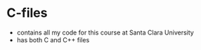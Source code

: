 # C-files
 - contains all my code for this course at Santa Clara University
 - has both C and C++ files
